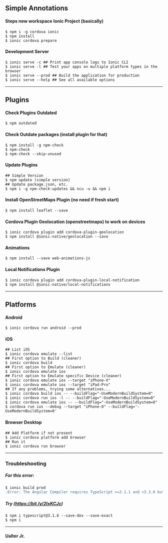 ## Simple Annotations
#### Steps new workspace Ionic Project (basically)
```shell
$ npm i -g cordova ionic
$ npm install
$ ionic cordova prepare
```
#### Development Server
```shell
$ ionic serve -c ## Print app console logs to Ionic CLI
$ ionic serve -l ## Test your apps on multiple platform types in the browser
$ ionic serve --prod ## Build the application for production
$ ionic serve --help ## See all available options
```
---
## Plugins
#### Check Plugins Outdated
```shell
$ npm outdated
```
#### Check Outdate packages (install plugin for that)
```shell
$ npm install -g npm-check
$ npm-check
$ npm-check --skip-unused
```
#### Update Plugins
```shell
## Simple Version
$ npm update (simple version)
## Update package.json, etc.
$ npm i -g npm-check-updates && ncu -u && npm i
```
#### Install OpenStreetMaps Plugin (no need if fresh start)
```shell
$ npm install leaflet --save
```
#### Cordova Plugin Geolocation (openstreetmaps) to work on devices
```shell
$ ionic cordova plugin add cordova-plugin-geolocation
$ npm install @ionic-native/geolocation --save
```
#### Animations
```shell
$ npm install --save web-animations-js
```
#### Local Notifications Plugin
```shell
$ ionic cordova plugin add cordova-plugin-local-notification
$ npm install @ionic-native/local-notifications
```
---
## Platforms
#### Android
```shell
$ ionic cordova run android --prod
```
#### iOS
```shell
## List iOS 
$ ionic cordova emulate --list
## First option to Build (cleaner)
$ ionic cordova build
## First option to Emulate (cleaner)
$ ionic cordova emulate ios
## First option to Emulate specific Device (cleaner)
$ ionic cordova emulate ios --target "iPhone-X"
$ ionic cordova emulate ios --target "iPad-Pro"
## If any problems, trying some alternatives...
$ ionic cordova build ios -- --buildFlag="-UseModernBuildSystem=0"
$ ionic cordova run ios -l -- --buildFlag="-UseModernBuildSystem=0"
$ ionic cordova emulate ios -- --buildFlag="-UseModernBuildSystem=0"
$ cordova run ios --debug --target "iPhone-8" --buildFlag='-UseModernBuildSystem=0'
```
#### Browser Desktop
```shell
## Add Platform if not present
$ ionic cordova platform add browser
## Run it
$ ionic cordova run browser
```
---
### Troubleshooting

##### For this error:
```diff
$ ionic build prod
-Error: The Angular Compiler requires TypeScript >=3.1.1 and <3.3.0 but 2.6.2 was found instead. 
```
##### Try (https://bit.ly/2IxKCJc)
```shell
$ npm i typescript@3.1.6 --save-dev --save-exact
$ npm i
```
---
#### Ualter Jr.
